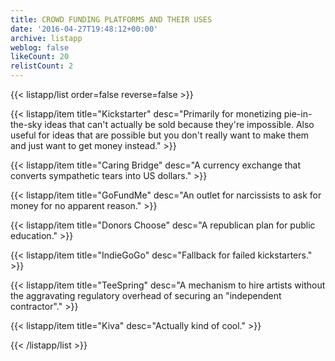```yaml
---
title: CROWD FUNDING PLATFORMS AND THEIR USES
date: '2016-04-27T19:48:12+00:00'
archive: listapp
weblog: false
likeCount: 20
relistCount: 2
---
```



{{< listapp/list order=false reverse=false >}}

   {{< listapp/item title="Kickstarter"
      desc="Primarily for monetizing pie-in-the-sky ideas that can't actually be sold because they're impossible. Also useful for ideas that are possible but you don't really want to make them and just want to get money instead." >}}

   {{< listapp/item title="Caring Bridge"
      desc="A currency exchange that converts sympathetic tears into US dollars." >}}

   {{< listapp/item title="GoFundMe"
      desc="An outlet for narcissists to ask for money for no apparent reason." >}}

   {{< listapp/item title="Donors Choose"
      desc="A republican plan for public education." >}}

   {{< listapp/item title="IndieGoGo"
      desc="Fallback for failed kickstarters." >}}

   {{< listapp/item title="TeeSpring"
      desc="A mechanism to hire artists without the aggravating regulatory overhead of securing an \"independent contractor\"." >}}

   {{< listapp/item title="Kiva"
      desc="Actually kind of cool." >}}

{{< /listapp/list >}}

